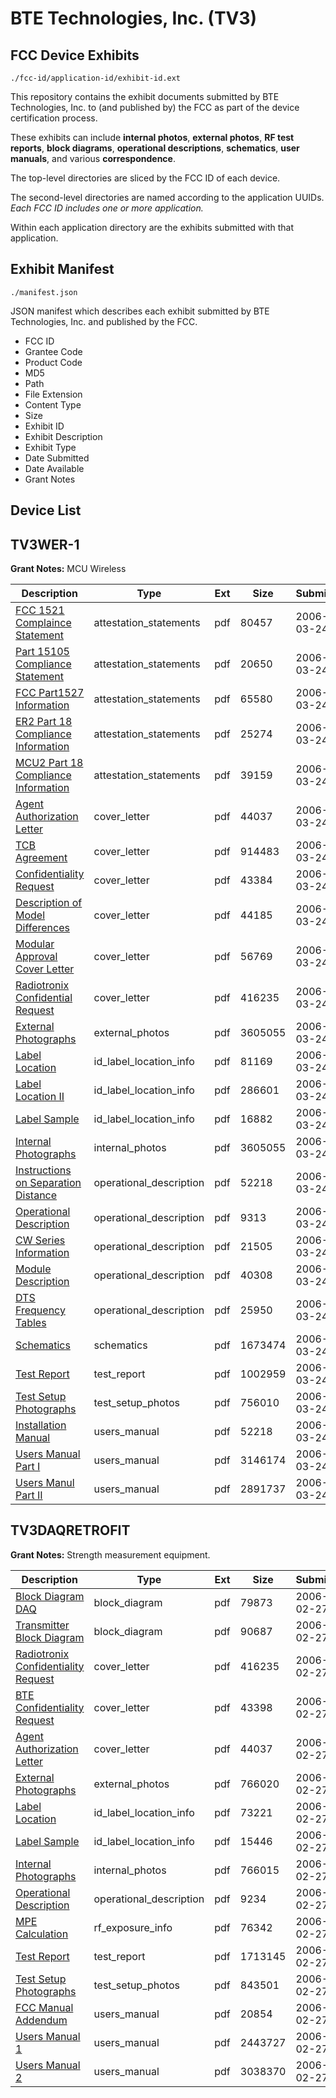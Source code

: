 # BTE Technologies, Inc. (TV3)
## FCC Device Exhibits

```
./fcc-id/application-id/exhibit-id.ext
```

This repository contains the exhibit documents submitted by BTE Technologies, Inc. to (and published by) the FCC as part of the device certification process.

These exhibits can include **internal photos**, **external photos**, **RF test reports**, **block diagrams**, **operational descriptions**, **schematics**, **user manuals**, and various **correspondence**.

The top-level directories are sliced by the FCC ID of each device.

The second-level directories are named according to the application UUIDs. *Each FCC ID includes one or more application.*

Within each application directory are the exhibits submitted with that application. 

## Exhibit Manifest

```
./manifest.json
```

JSON manifest which describes each exhibit submitted by BTE Technologies, Inc. and published by the FCC.

- FCC ID
- Grantee Code
- Product Code
- MD5
- Path
- File Extension
- Content Type
- Size
- Exhibit ID
- Exhibit Description
- Exhibit Type
- Date Submitted
- Date Available
- Grant Notes

## Device List
## TV3WER-1
**Grant Notes:** MCU Wireless

| Description | Type | Ext | Size | Submitted | Available |
| ----------- | ---- | --- | ---- | --------- | --------- |
| [FCC 1521 Complaince Statement](TV3WER-1/d7b64b57d9e06110193dd445be8b9ee2/640615.pdf) | attestation_statements | pdf | 80457 | 2006-03-24 | 2006-03-24 |
| [Part 15105 Compliance Statement](TV3WER-1/d7b64b57d9e06110193dd445be8b9ee2/640617.pdf) | attestation_statements | pdf | 20650 | 2006-03-24 | 2006-03-24 |
| [FCC Part1527 Information](TV3WER-1/d7b64b57d9e06110193dd445be8b9ee2/640618.pdf) | attestation_statements | pdf | 65580 | 2006-03-24 | 2006-03-24 |
| [ER2 Part 18 Compliance Information](TV3WER-1/d7b64b57d9e06110193dd445be8b9ee2/640619.pdf) | attestation_statements | pdf | 25274 | 2006-03-24 | 2006-03-24 |
| [MCU2 Part 18 Compliance Information](TV3WER-1/d7b64b57d9e06110193dd445be8b9ee2/640620.pdf) | attestation_statements | pdf | 39159 | 2006-03-24 | 2006-03-24 |
| [Agent Authorization Letter](TV3WER-1/d7b64b57d9e06110193dd445be8b9ee2/640621.pdf) | cover_letter | pdf | 44037 | 2006-03-24 | 2006-03-24 |
| [TCB Agreement](TV3WER-1/d7b64b57d9e06110193dd445be8b9ee2/640623.pdf) | cover_letter | pdf | 914483 | 2006-03-24 | 2006-03-24 |
| [Confidentiality Request](TV3WER-1/d7b64b57d9e06110193dd445be8b9ee2/640633.pdf) | cover_letter | pdf | 43384 | 2006-03-24 | 2006-03-24 |
| [Description of Model Differences](TV3WER-1/d7b64b57d9e06110193dd445be8b9ee2/640635.pdf) | cover_letter | pdf | 44185 | 2006-03-24 | 2006-03-24 |
| [Modular Approval Cover Letter](TV3WER-1/d7b64b57d9e06110193dd445be8b9ee2/640639.pdf) | cover_letter | pdf | 56769 | 2006-03-24 | 2006-03-24 |
| [Radiotronix Confidential Request](TV3WER-1/d7b64b57d9e06110193dd445be8b9ee2/631840.pdf) | cover_letter | pdf | 416235 | 2006-03-24 | 2006-03-24 |
| [External Photographs](TV3WER-1/d7b64b57d9e06110193dd445be8b9ee2/640627.pdf) | external_photos | pdf | 3605055 | 2006-03-24 | 2006-03-24 |
| [Label Location](TV3WER-1/d7b64b57d9e06110193dd445be8b9ee2/640636.pdf) | id_label_location_info | pdf | 81169 | 2006-03-24 | 2006-03-24 |
| [Label Location II](TV3WER-1/d7b64b57d9e06110193dd445be8b9ee2/640637.pdf) | id_label_location_info | pdf | 286601 | 2006-03-24 | 2006-03-24 |
| [Label Sample](TV3WER-1/d7b64b57d9e06110193dd445be8b9ee2/640638.pdf) | id_label_location_info | pdf | 16882 | 2006-03-24 | 2006-03-24 |
| [Internal Photographs](TV3WER-1/d7b64b57d9e06110193dd445be8b9ee2/640627.pdf) | internal_photos | pdf | 3605055 | 2006-03-24 | 2006-03-24 |
| [Instructions on Separation Distance](TV3WER-1/d7b64b57d9e06110193dd445be8b9ee2/640616.pdf) | operational_description | pdf | 52218 | 2006-03-24 | 2006-03-24 |
| [Operational Description](TV3WER-1/d7b64b57d9e06110193dd445be8b9ee2/640624.pdf) | operational_description | pdf | 9313 | 2006-03-24 | 2006-03-24 |
| [CW Series Information](TV3WER-1/d7b64b57d9e06110193dd445be8b9ee2/640632.pdf) | operational_description | pdf | 21505 | 2006-03-24 | 2006-03-24 |
| [Module Description](TV3WER-1/d7b64b57d9e06110193dd445be8b9ee2/640634.pdf) | operational_description | pdf | 40308 | 2006-03-24 | 2006-03-24 |
| [DTS Frequency Tables](TV3WER-1/d7b64b57d9e06110193dd445be8b9ee2/640642.pdf) | operational_description | pdf | 25950 | 2006-03-24 | 2006-03-24 |
| [Schematics](TV3WER-1/d7b64b57d9e06110193dd445be8b9ee2/640630.pdf) | schematics | pdf | 1673474 | 2006-03-24 | 2006-03-24 |
| [Test Report](TV3WER-1/d7b64b57d9e06110193dd445be8b9ee2/640631.pdf) | test_report | pdf | 1002959 | 2006-03-24 | 2006-03-24 |
| [Test Setup Photographs](TV3WER-1/d7b64b57d9e06110193dd445be8b9ee2/640629.pdf) | test_setup_photos | pdf | 756010 | 2006-03-24 | 2006-03-24 |
| [Installation Manual](TV3WER-1/d7b64b57d9e06110193dd445be8b9ee2/640616.pdf) | users_manual | pdf | 52218 | 2006-03-24 | 2006-03-24 |
| [Users Manual Part I](TV3WER-1/d7b64b57d9e06110193dd445be8b9ee2/640625.pdf) | users_manual | pdf | 3146174 | 2006-03-24 | 2006-03-24 |
| [Users Manul Part II](TV3WER-1/d7b64b57d9e06110193dd445be8b9ee2/640626.pdf) | users_manual | pdf | 2891737 | 2006-03-24 | 2006-03-24 |
## TV3DAQRETROFIT
**Grant Notes:** Strength measurement equipment.

| Description | Type | Ext | Size | Submitted | Available |
| ----------- | ---- | --- | ---- | --------- | --------- |
| [Block Diagram DAQ](TV3DAQRETROFIT/7cc0fd7a04ad741fcfeeee4c1cdbc4ce/631845.pdf) | block_diagram | pdf | 79873 | 2006-02-27 | 2006-02-27 |
| [Transmitter Block Diagram](TV3DAQRETROFIT/7cc0fd7a04ad741fcfeeee4c1cdbc4ce/631847.pdf) | block_diagram | pdf | 90687 | 2006-02-27 | 2006-02-27 |
| [Radiotronix Confidentiality Request](TV3DAQRETROFIT/7cc0fd7a04ad741fcfeeee4c1cdbc4ce/631840.pdf) | cover_letter | pdf | 416235 | 2006-02-27 | 2006-02-27 |
| [BTE Confidentiality Request](TV3DAQRETROFIT/7cc0fd7a04ad741fcfeeee4c1cdbc4ce/631848.pdf) | cover_letter | pdf | 43398 | 2006-02-27 | 2006-02-27 |
| [Agent Authorization Letter](TV3DAQRETROFIT/7cc0fd7a04ad741fcfeeee4c1cdbc4ce/631849.pdf) | cover_letter | pdf | 44037 | 2006-02-27 | 2006-02-27 |
| [External Photographs](TV3DAQRETROFIT/7cc0fd7a04ad741fcfeeee4c1cdbc4ce/631844.pdf) | external_photos | pdf | 766020 | 2006-02-27 | 2006-02-27 |
| [Label Location](TV3DAQRETROFIT/7cc0fd7a04ad741fcfeeee4c1cdbc4ce/631846.pdf) | id_label_location_info | pdf | 73221 | 2006-02-27 | 2006-02-27 |
| [Label Sample](TV3DAQRETROFIT/7cc0fd7a04ad741fcfeeee4c1cdbc4ce/631850.pdf) | id_label_location_info | pdf | 15446 | 2006-02-27 | 2006-02-27 |
| [Internal Photographs](TV3DAQRETROFIT/7cc0fd7a04ad741fcfeeee4c1cdbc4ce/631843.pdf) | internal_photos | pdf | 766015 | 2006-02-27 | 2006-02-27 |
| [Operational Description](TV3DAQRETROFIT/7cc0fd7a04ad741fcfeeee4c1cdbc4ce/631854.pdf) | operational_description | pdf | 9234 | 2006-02-27 | 2006-02-27 |
| [MPE Calculation](TV3DAQRETROFIT/7cc0fd7a04ad741fcfeeee4c1cdbc4ce/631853.pdf) | rf_exposure_info | pdf | 76342 | 2006-02-27 | 2006-02-27 |
| [Test Report](TV3DAQRETROFIT/7cc0fd7a04ad741fcfeeee4c1cdbc4ce/631855.pdf) | test_report | pdf | 1713145 | 2006-02-27 | 2006-02-27 |
| [Test Setup Photographs](TV3DAQRETROFIT/7cc0fd7a04ad741fcfeeee4c1cdbc4ce/631842.pdf) | test_setup_photos | pdf | 843501 | 2006-02-27 | 2006-02-27 |
| [FCC Manual Addendum](TV3DAQRETROFIT/7cc0fd7a04ad741fcfeeee4c1cdbc4ce/631841.pdf) | users_manual | pdf | 20854 | 2006-02-27 | 2006-02-27 |
| [Users Manual 1](TV3DAQRETROFIT/7cc0fd7a04ad741fcfeeee4c1cdbc4ce/631851.pdf) | users_manual | pdf | 2443727 | 2006-02-27 | 2006-02-27 |
| [Users Manual 2](TV3DAQRETROFIT/7cc0fd7a04ad741fcfeeee4c1cdbc4ce/631852.pdf) | users_manual | pdf | 3038370 | 2006-02-27 | 2006-02-27 |

